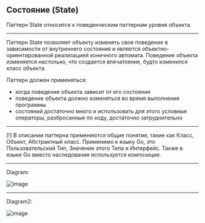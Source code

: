 ## Состояние (State)

Паттерн State относится к поведенческим паттернам уровня объекта.

----------------------------------------------------------------------
Паттерн State позволяет объекту изменять свое поведение в зависимости от внутреннего состояния и является объектно-ориентированной реализацией конечного автомата. Поведение объекта изменяется настолько, что создается впечатление, будто изменился класс объекта.

Паттерн должен применяться:

- когда поведение объекта зависит от его состояния
- поведение объекта должно изменяться во время выполнения программы
- состояний достаточно много и использовать для этого условные операторы, разбросанные по коду, достаточно затруднительно

----------------------------------------------------------------------
[!] В описании паттерна применяются общие понятия, такие как Класс, Объект, Абстрактный класс. Применимо к языку Go, это Пользовательский Тип, Значение этого Типа и Интерфейс. Также в языке Go вместо наследования используется композиция.

----------------------------------------------------------------------
Diagram:

![image](https://user-images.githubusercontent.com/65400970/181828484-8b65feef-f42b-4f7b-a0eb-86955660719b.png)

----------------------------------------------------------------------
Diagram2: 

![image](https://user-images.githubusercontent.com/65400970/181830329-cefc02ff-9c8c-411e-9b8a-0ff992dc90a6.png)